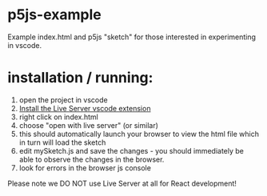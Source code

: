 # p5js-example
Example index.html and p5js "sketch" for those interested in experimenting in vscode.

# installation / running:
1. open the project in vscode
2. [Install the Live Server vscode extension](https://marketplace.visualstudio.com/items?itemName=ritwickdey.LiveServer)
3. right click on index.html
4. choose "open with live server" (or similar)
5. this should automatically launch your browser to view the html file which in turn will load the sketch
6. edit mySketch.js and save the changes - you should immediately be able to observe the changes in the browser.
7. look for errors in the browser js console

Please note we DO NOT use Live Server at all for React development!
